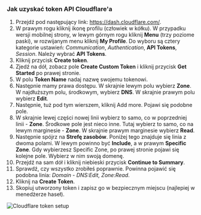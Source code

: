 ### Jak uzyskać token API Cloudflare'a
1. Przejdź pod następujący link: https://dash.cloudflare.com/.
2. W prawym rogu kliknij ikonę profilu (człowiek w kółku). W przypadku wersji mobilnej strony, w lewym górnym rogu kliknij **Menu** (trzy poziome paski), w rozwijanym menu kliknij **My Profile**.
Do wyboru są cztery kategorie ustawień: *Communication*, *Authentication*, **API Tokens**, *Session*. Należy wybrać **API Tokens**.
4. Kliknij przycisk **Create token**.
5. Zjedź na dół, zobacz pole **Create Custom Token** i kliknij przycisk **Get Started** po prawej stronie.
6. W polu **Token Name** nadaj nazwę swojemu tokenowi.
7. Następnie mamy prawa dostępu. W skrajnie lewym polu wybierz **Zone**. W najdłuższym polu, środkowym, wybierz **DNS**. W skrajnie prawym polu wybierz **Edit**.
8. Następnie, tuż pod tym wierszem, kliknij Add more. Pojawi się podobne pole.
9. W skrajnie lewej części nowej linii wybierz to samo, co w poprzedniej linii - **Zone**. Środkowe pole jest nieco inne. Tutaj wybierz to samo, co na lewym marginesie - **Zone**. W skrajnie prawym marginesie wybierz **Read**.
10. Następnie spójrz na **Strefę zasobów**. Poniżej tego znajduje się linia z dwoma polami. W lewym powinno być **Include**, a w prawym **Specific Zone**. Gdy wybierzesz Specific Zone, po prawej stronie pojawi się kolejne pole. Wybierz w nim swoją domenę.
11. Przejdź na sam dół i kliknij niebieski przycisk **Continue to Summary**.
12. Sprawdź, czy wszystko zrobiłeś poprawnie. Powinna pojawić się podobna linia: *Domain - DNS:Edit, Zone:Read*.
13. Kliknij na **Create Token**.
14. Skopiuj utworzony token i zapisz go w bezpiecznym miejscu (najlepiej w menedżerze haseł).

![Cloudflare token setup](resource:assets/images/gifs/CloudFlare.gif)
